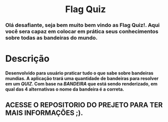 <h1 align="center">
Flag Quiz
</h1>

### Olá desafiante, seja bem muito bem vindo as Flag Quiz!. Aqui você sera capaz em colocar em prática seus conhecimentos sobre todas as bandeiras do mundo.

# Descrição

#### Desenvolvido para usuário praticar tudo o que sabe sobre bandeiras mundias. A aplicação trará uma quantidade de bandeiras para resolver em um _QUIZ_. Com base na _BANDEIRA_ que está sendo renderizado, em qual das 4 alternativas o nome da bandeira é a correta.

## ACESSE O REPOSITORIO DO PREJETO PARA TER MAIS INFORMAÇÕES ;).
